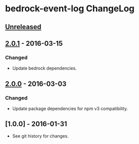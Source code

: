 # bedrock-event-log ChangeLog

## [Unreleased]

## [2.0.1] - 2016-03-15

### Changed
- Update bedrock dependencies.

## [2.0.0] - 2016-03-03

### Changed
- Update package dependencies for npm v3 compatibility.

## [1.0.0] - 2016-01-31

- See git history for changes.

[Unreleased]: https://github.com/digitalbazaar/bedrock-event-log/compare/2.0.1...HEAD
[2.0.1]: https://github.com/digitalbazaar/bedrock-event-log/compare/2.0.0...2.0.1
[2.0.0]: https://github.com/digitalbazaar/bedrock-event-log/compare/1.0.0...2.0.0
[0.0.0]: https://github.com/digitalbazaar/bedrock-event-log/compare/0.0.0...1.0.0

